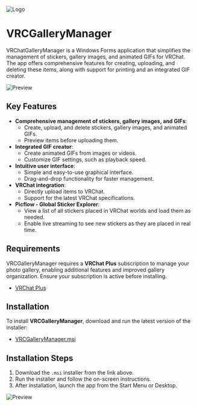 ![Logo](https://i.imgur.com/cQ4t6cy.png)

# VRCGalleryManager

VRChatGalleryManager is a Windows Forms application that simplifies the management of stickers, gallery images, and animated GIFs for VRChat. The app offers comprehensive features for creating, uploading, and deleting these items, along with support for printing and an integrated GIF creator.

![Preview](https://i.imgur.com/4QJkMDW.png)

## Key Features

- **Comprehensive management of stickers, gallery images, and GIFs**:
  - Create, upload, and delete stickers, gallery images, and animated GIFs.
  - Preview items before uploading them.
- **Integrated GIF creator**:
  - Create animated GIFs from images or videos.
  - Customize GIF settings, such as playback speed.
- **Intuitive user interface**:
  - Simple and easy-to-use graphical interface.
  - Drag-and-drop functionality for faster management.
- **VRChat integration**:
  - Directly upload items to VRChat.
  - Support for the latest VRChat specifications.
- **Picflow - Global Sticker Explorer**:
  - View a list of all stickers placed in VRChat worlds and load them as needed.
  - Enable live streaming to see new stickers as they are placed in real time.

## Requirements
VRCGalleryManager requires a **VRChat Plus** subscription to manage your photo gallery, enabling additional features and improved gallery organization. Ensure your subscription is active before installing.

- [VRChat Plus](https://vrchat.com/home/subscriptions)

## Installation
To install **VRCGalleryManager**, download and run the latest version of the installer:

- [VRCGalleryManager.msi](https://github.com/TheIceDragonz/VRCGalleryManager/releases/latest)

## Installation Steps

1. Download the `.msi` installer from the link above.
2. Run the installer and follow the on-screen instructions.
3. After installation, launch the app from the Start Menu or Desktop.

![Preview](https://i.imgur.com/rhLl8YY.png)
